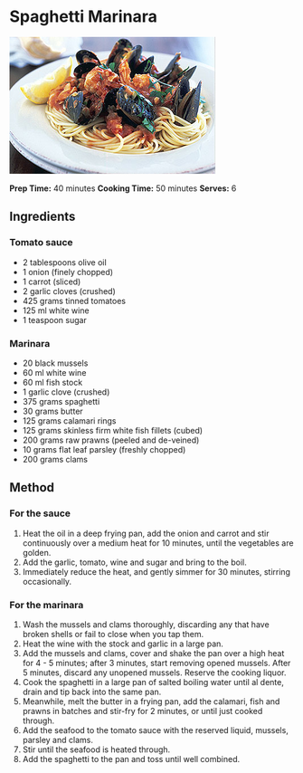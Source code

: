 # Spaghetti Marinara

![Name](resources/marinara.jpg)

**Prep Time:** 40 minutes
**Cooking Time:** 50 minutes
**Serves:** 6

## Ingredients
### Tomato sauce
- 2 tablespoons olive oil
- 1 onion (finely chopped)
- 1 carrot (sliced)
- 2 garlic cloves (crushed)
- 425 grams tinned tomatoes
- 125 ml white wine
- 1 teaspoon sugar

### Marinara
- 20 black mussels
- 60 ml white wine
- 60 ml fish stock
- 1 garlic clove (crushed)
- 375 grams spaghetti
- 30 grams butter
- 125 grams calamari rings
- 125 grams skinless firm white fish fillets (cubed)
- 200 grams raw prawns (peeled and de-veined)
- 10 grams flat leaf parsley (freshly chopped)
- 200 grams clams

## Method
### For the sauce
1. Heat the oil in a deep frying pan, add the onion and carrot and stir continuously over a medium heat for 10 minutes, until the vegetables are golden.
1. Add the garlic, tomato, wine and sugar and bring to the boil.
1. Immediately reduce the heat, and gently simmer for 30 minutes, stirring occasionally.

### For the marinara
1. Wash the mussels and clams thoroughly, discarding any that have broken shells or fail to close when you tap them.
1. Heat the wine with the stock and garlic in a large pan. 
1. Add the mussels and clams, cover and shake the pan over a high heat for 4 - 5 minutes; after 3 minutes, start removing opened mussels. After 5 minutes, discard any unopened mussels. Reserve the cooking liquor.
1. Cook the spaghetti in a large pan of salted boiling water until al dente, drain and tip back into the same pan.
1. Meanwhile, melt the butter in a frying pan, add the calamari, fish and prawns in batches and stir-fry for 2 minutes, or until just cooked through.
1. Add the seafood to the tomato sauce with the reserved liquid, mussels, parsley and clams.
1. Stir until the seafood is heated through.
1. Add the spaghetti to the pan and toss until well combined.
